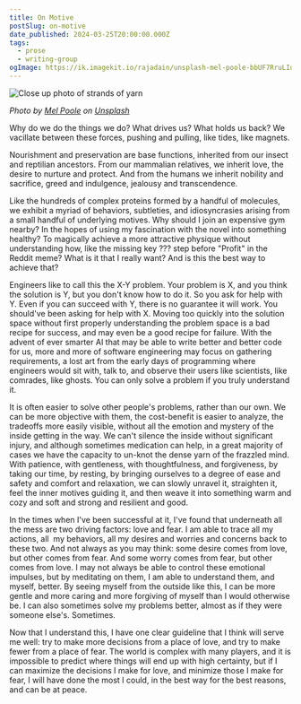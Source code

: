 ```yaml
---
title: On Motive
postSlug: on-motive
date_published: 2024-03-25T20:00:00.000Z
tags:
  - prose
  - writing-group
ogImage: https://ik.imagekit.io/rajadain/unsplash-mel-poole-bbUF7RruLIo.jpg?updatedAt=1711416986947
---
```


![Close up photo of strands of yarn](https://ik.imagekit.io/rajadain/unsplash-mel-poole-bbUF7RruLIo.jpg?updatedAt=1711416986947)

<cite>Photo by <a href="https://unsplash.com/@melpoole?utm_content=creditCopyText&utm_medium=referral&utm_source=unsplash">Mel Poole</a> on <a href="https://unsplash.com/photos/white-and-brown-fur-textile-bbUF7RruLIo?utm_content=creditCopyText&utm_medium=referral&utm_source=unsplash">Unsplash</a></cite>

Why do we do the things we do? What drives us? What holds us back? We vacillate between these forces, pushing and pulling, like tides, like magnets.

Nourishment and preservation are base functions, inherited from our insect and reptilian ancestors. From our mammalian relatives, we inherit love, the desire to nurture and protect. And from the humans we inherit nobility and sacrifice, greed and indulgence, jealousy and transcendence.

Like the hundreds of complex proteins formed by a handful of molecules, we exhibit a myriad of behaviors, subtleties, and idiosyncrasies arising from a small handful of underlying motives. Why should I join an expensive gym nearby? In the hopes of using my fascination with the novel into something healthy? To magically achieve a more attractive physique without understanding how, like the missing key ??? step before "Profit" in the Reddit meme? What is it that I really want? And is this the best way to achieve that?

Engineers like to call this the X-Y problem. Your problem is X, and you think the solution is Y, but you don't know how to do it. So you ask for help with Y. Even if you can succeed with Y, there is no guarantee it will work. You should've been asking for help with X. Moving too quickly into the solution space without first properly understanding the problem space is a bad recipe for success, and may even be a good recipe for failure. With the advent of ever smarter AI that may be able to write better and better code for us, more and more of software engineering may focus on gathering requirements, a lost art from the early days of programming where engineers would sit with, talk to, and observe their users like scientists, like comrades, like ghosts. You can only solve a problem if you truly understand it.

It is often easier to solve other people's problems, rather than our own. We can be more objective with them, the cost-benefit is easier to analyze, the tradeoffs more easily visible, without all the emotion and mystery of the inside getting in the way. We can't silence the inside without significant injury, and although sometimes medication can help, in a great majority of cases we have the capacity to un-knot the dense yarn of the frazzled mind. With patience, with gentleness, with thoughtfulness, and forgiveness, by taking our time, by resting, by bringing ourselves to a degree of ease and safety and comfort and relaxation, we can slowly unravel it, straighten it, feel the inner motives guiding it, and then weave it into something warm and cozy and soft and strong and resilient and good.

In the times when I've been successful at it, I've found that underneath all the mess are two driving factors: love and fear. I am able to trace all my actions, all  my behaviors, all my desires and worries and concerns back to these two. And not always as you may think: some desire comes from love, but other comes from fear. And some worry comes from fear, but other comes from love. I may not always be able to control these emotional impulses, but by meditating on them, I am able to understand them, and myself, better. By seeing myself from the outside like this, I can be more gentle and more caring and more forgiving of myself than I would otherwise be. I can also sometimes solve my problems better, almost as if they were someone else's. Sometimes.

Now that I understand this, I have one clear guideline that I think will serve me well: try to make more decisions from a place of love, and try to make fewer from a place of fear. The world is complex with many players, and it is impossible to predict where things will end up with high certainty, but if I can maximize the decisions I make for love, and minimize those I make for fear, I will have done the most I could, in the best way for the best reasons, and can be at peace.
